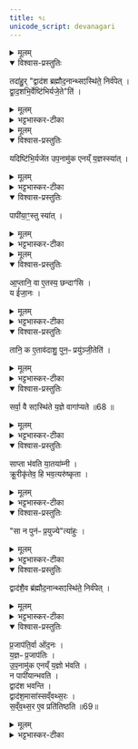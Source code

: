 ```yaml
---
title: १८
unicode_script: devanagari
---
```


<details><summary>मूलम्</summary>

तदा॑हुः ।   
द्वाद॑श ब्रह्मौद॒नान्थ्सꣵस्थि॑ते॒ निर्व॑पेत् ।   
द्वा॒द॒शभि॒र्वेष्टि॑भिर्यजे॒तेति॑ ।   
</details>

<details open><summary>विश्वास-प्रस्तुतिः</summary>

तदा॑हु॒र् "द्वाद॑श ब्रह्मौद॒नान्थ्सꣵस्थि॑ते॒ निर्व॑पेत् ।   
द्वा॒द॒शभि॒र्वेष्टि॑भिर्यजे॒ते"ति॑ ।   
</details>

<details><summary>मूलम्</summary>

तदा॑हु॒र् "द्वाद॑श ब्रह्मौद॒नान्थ्सꣵस्थि॑ते॒ निर्व॑पेत् ।   
द्वा॒द॒शभि॒र्वेष्टि॑भिर्यजे॒ते"ति॑ ।   
</details>

<details><summary>भट्टभास्कर-टीका</summary>

1तदाहुः याज्ञिका विकल्पं - संस्थिते समाप्तेऽश्वमेधे गृहं गत्वा द्वादश ब्रह्मौदनान्निर्वपेत्, इष्टिभिर्वा द्वादशभिर्यजेत सर्वेऽप्याग्नेयाष्टाकपाला इत्याहुः । एतद्दूषयति - यदितादि ॥ इष्टिपक्षो दूष्यते ।   
</details>


<details><summary>मूलम्</summary>

यदिष्टि॑भि॒र्यजे॑त ।   
उ॒प॒नामु॑क एनय्ँ य॒ज्ञस्स्या॑त् ।   
</details>

<details open><summary>विश्वास-प्रस्तुतिः</summary>

यदिष्टि॑भि॒र्यजे॑त उप॒नामु॑क एनय्ँ य॒ज्ञस्स्या॑त् ।   
</details>

<details><summary>मूलम्</summary>

यदिष्टि॑भि॒र्यजे॑त उप॒नामु॑क एनय्ँ य॒ज्ञस्स्या॑त् ।   
</details>

<details><summary>भट्टभास्कर-टीका</summary>

यदिष्टिभिर्यजेत एनं यज्ञ उपनामुकस्स्यात् अस्मिन् सदा उपनमनशीलस्स्यात्, यज्ञः फलतीति भावः । यज्ञफलं एनं न जहात्येव । 
</details>

<details open><summary>विश्वास-प्रस्तुतिः</summary>

पापी॑या॒ꣳ॒स्तु स्या॑त् ।   
</details>

<details><summary>मूलम्</summary>

पापी॑या॒ꣳ॒स्तु स्या॑त् ।   
</details>

<details><summary>भट्टभास्कर-टीका</summary>

किं तर्हीति - पापीयांस्तु स्यात् पापतरो भवति । कस्यचिदप्यकरणे पापः इष्टिकरणे पापतरः ब्रह्मौदनकरणे अपाप इति भावः ॥
</details>


<details><summary>मूलम्</summary>

आ॒प्तानि॒ वा ए॒तस्य॒ छन्दाꣳ॑सि॒ य ई॑जा॒नः ।   
</details>

<details open><summary>विश्वास-प्रस्तुतिः</summary>

आ॒प्तानि॒ वा ए॒तस्य॒ छन्दाꣳ॑सि ।   
य ई॑जा॒नः ।   
</details>

<details><summary>मूलम्</summary>

आ॒प्तानि॒ वा ए॒तस्य॒ छन्दाꣳ॑सि ।   
य ई॑जा॒नः ।   
</details>

<details><summary>भट्टभास्कर-टीका</summary>

2अथ पापीयस्त्वमेव प्रतिपादयति - आप्तानीत्यादि ॥ य ईजानः समाप्तयागस्तस्य सर्वाणि छन्दांस्यपि हि आप्तानि उपयुक्तानि भवन्ति ।   
</details>

<details open><summary>विश्वास-प्रस्तुतिः</summary>

तानि॒ क ए॒ताव॑दाशु॒ पुन॒ᳶ प्रयु॑ञ्जी॒तेति॑ ।   
</details>

<details><summary>मूलम्</summary>

तानि॒ क ए॒ताव॑दाशु॒ पुन॒ᳶ प्रयु॑ञ्जी॒तेति॑ ।   
</details>

<details><summary>भट्टभास्कर-टीका</summary>

तानि तादृशानि एतावदाशु एतावत्प्रमाणं शैघ्र्यं यत्र तादृशमतिक्षिप्रं कः पुनः प्रयुञ्जीत प्रयोक्तुमर्हति अयुक्तमेतदिति यावन् । इतिशब्दो हेतौ ।   
</details>

<details open><summary>विश्वास-प्रस्तुतिः</summary>

सर्वा॒ वै सꣵस्थि॑ते य॒ज्ञे वागा॑प्यते ॥68 ॥  
</details>

<details><summary>मूलम्</summary>

सर्वा॒ वै सꣵस्थि॑ते य॒ज्ञे वागा॑प्यते ॥68 ॥  
</details>

<details><summary>भट्टभास्कर-टीका</summary>

किंच - संस्थिते यज्ञे सर्वा वागाप्यते कृतप्रयोजना उपयुक्ता वर्तते ।   
</details>

<details open><summary>विश्वास-प्रस्तुतिः</summary>

साप्ता भ॑वति या॒तया॑म्नी ।  
क्रू॒रीकृ॑तेव॒ हि भव॒त्यरु॑ष्कृता ।  
</details>

<details><summary>मूलम्</summary>

साप्ता भ॑वति या॒तया॑म्नी ।  
क्रू॒रीकृ॑तेव॒ हि भव॒त्यरु॑ष्कृता ।  
</details>

<details><summary>भट्टभास्कर-टीका</summary>

सा च तथाभूता यातयाम्नी आत्तसारा भवति । तस्मात् सा अरुष्कृता पिष्टपेषणस्थानीयेन पुनः प्रयोगपीडनेन बाधिता क्रूरीकृतेव हि भवति हिंसकस्वभावतां नीतेव भवति ।   
</details>

<details open><summary>विश्वास-प्रस्तुतिः</summary>

"सा न पुन॑ᳶ प्र॒युज्ये"त्या॑हुः ।   
</details>

<details><summary>मूलम्</summary>

"सा न पुन॑ᳶ प्र॒युज्ये"त्या॑हुः ।   
</details>

<details><summary>भट्टभास्कर-टीका</summary>

तस्मात् सा न पुनः प्रयुज्या तदानीमेव न पुनः प्रयोक्तव्येत्याहुर्वेदार्थविदः । छान्दसः क्यप् ।   
</details>

<details open><summary>विश्वास-प्रस्तुतिः</summary>

द्वाद॑शै॒व ब्र॑ह्मौद॒नान्थ्सꣵस्थि॑ते॒ निर्व॑पेत् ।   
</details>

<details><summary>मूलम्</summary>

द्वाद॑शै॒व ब्र॑ह्मौद॒नान्थ्सꣵस्थि॑ते॒ निर्व॑पेत् ।   
</details>

<details><summary>भट्टभास्कर-टीका</summary>

तस्मात् ब्रह्मौदनानेव द्वादश निर्वपेत् ॥
</details>

<details open><summary>विश्वास-प्रस्तुतिः</summary>

प्र॒जाप॑ति॒र्वा ओ॑द॒नः ।   
य॒ज्ञᳶ प्र॒जाप॑तिः ।   
उ॒प॒नामु॑क एनय्ँ य॒ज्ञो भ॑वति ।   
न पापी॑यान्भवति ।   
द्वाद॑श भवन्ति ।   
द्वाद॑श॒मासा॑स्सव्ँवथ्स॒रः ।   
स॒व्ँव॒थ्स॒र ए॒व प्रति॑तिष्ठति ॥69॥  
</details>

<details><summary>मूलम्</summary>

प्र॒जाप॑ति॒र्वा ओ॑द॒नः ।   
य॒ज्ञᳶ प्र॒जाप॑तिः ।   
उ॒प॒नामु॑क एनय्ँ य॒ज्ञो भ॑वति ।   
न पापी॑यान्भवति ।   
द्वाद॑श भवन्ति ।   
द्वाद॑श॒मासा॑स्सव्ँवथ्स॒रः ।   
स॒व्ँव॒थ्स॒र ए॒व प्रति॑तिष्ठति ॥69॥  
</details>

<details><summary>भट्टभास्कर-टीका</summary>

3ननु अस्मिन्नपि पक्षे उक्तदोषप्रसङ्ग इत्याह - प्रजापतिर्वा इति ॥ सर्वोत्पत्तिहेतुत्वात् स्वयं प्रजापतिरेवौदनः, प्रजापतिर्नाम यज्ञ एव, प्रजापतिश्च सर्वार्थकृदिति न कश्चिद्दोषः । द्वादशत्वयोगात् संवत्सरे प्रतिष्ठितो भवति ॥


इति तृतीये नवमे अष्टादशोऽनुवाकः ॥  

</details>

